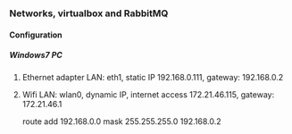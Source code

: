 ### Networks, virtualbox and RabbitMQ

#### Configuration

##### Windows7 PC

1) Ethernet adapter LAN: eth1, static IP 192.168.0.111, gateway: 192.168.0.2  

2) Wifi LAN: wlan0, dynamic IP, internet access 172.21.46.115, gateway: 172.21.46.1  
 
	route add 192.168.0.0 mask 255.255.255.0 192.168.0.2   




